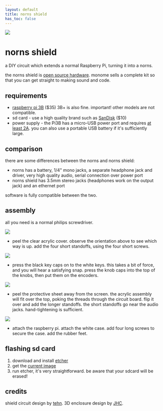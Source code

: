 ```yaml
---
layout: default
title: norns shield
has_toc: false
---
```


![](https://monome.org/docs/norns/image/norns-shield.png)

# norns shield

a DIY circuit which extends a normal Raspberry Pi, turning it into a norns.

the norns shield is [open source hardware](https://github.com/monome/norns-shield). monome sells a complete kit so that you can get straight to making sound and code.

## requirements

- [raspberry pi 3B](https://www.raspberrypi.org/products/raspberry-pi-3-model-b) ($35) 3B+ is also fine. important! other models are not compatible.
- sd card - use a high quality brand such as [SanDisk](https://www.adafruit.com/product/2820) ($10)
- power supply - the Pi3B has a micro-USB power port and requires [at least 2A](https://www.adafruit.com/product/1995). you can also use a portable USB battery if it's sufficiently large.

## comparison

there are some differences between the norns and norns shield:

- norns has a battery, 1/4" mono jacks, a separate headphone jack and driver, very high quality audio, serial connection over power port
- norns shield has 3.5mm stereo jacks (headphones work on the output jack) and an ethernet port

software is fully compatible between the two.


## assembly

all you need is a normal philips screwdriver.

![](https://monome.org/docs/norns/image/norns-shield-assembly1.png)

- peel the clear acrylic cover. observe the orientation above to see which way is up. add the four short standoffs, using the four short screws.

![](https://monome.org/docs/norns/image/norns-shield-assembly2.png)

- press the black key caps on to the white keys. this takes a bit of force, and you will hear a satisfying snap. press the knob caps into the top of the knobs, then put them on the encoders.

![](https://monome.org/docs/norns/image/norns-shield-assembly3.png)

- peel the protective sheet away from the screen. the acrylic assembly will fit over the top, poking the threads through the circuit board. flip it over and add the longer standoffs. the short standoffs go near the audio jacks. hand-tightening is sufficient.

![](https://monome.org/docs/norns/image/norns-shield-assembly4.png)

- attach the raspberry pi. attach the white case. add four long screws to secure the case. add the rubber feet.


## flashing sd card

1. download and install [etcher](https://www.balena.io/etcher/)
2. get the [current image](https://github.com/monome/norns-image/releases/download/201029/norns201029-shield.zip)
3. run etcher, it's very straightforward. be aware that your sdcard will be erased!


## credits

shield circuit design by [tehn](https://llllllll.co/u/tehn). 3D enclosure design by [JHC](https://llllllll.co/u/JHC).
